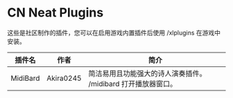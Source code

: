 # CN Neat Plugins

这些是社区制作的插件，您可以在启用游戏内置插件后使用 /xlplugins 在游戏中安装。


| 插件名 | 作者 | 简介 |
|---------------|---------------|-----------------|
| MidiBard | Akira0245 | 简洁易用且功能强大的诗人演奏插件。 /midibard 打开播放器窗口。 |
